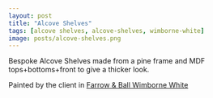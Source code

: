 ```yaml
---
layout: post
title: "Alcove Shelves"
tags: [alcove shelves, alcove-shelves, wimborne-white]
image: posts/alcove-shelves.png
---
```


Bespoke Alcove Shelves made from a pine frame and MDF tops+bottoms+front to give a thicker look.

Painted by the client in [Farrow & Ball Wimborne White](https://www.farrow-ball.com/paint-colours/wimborne-white)
